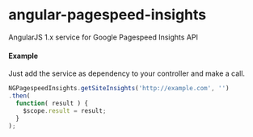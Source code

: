 # angular-pagespeed-insights
AngularJS 1.x service for Google Pagespeed Insights API

#### Example ####

Just add the service as dependency to your controller and make a call.

```javascript
NGPagespeedInsights.getSiteInsights('http://example.com', '')
.then(
  function( result ) {
    $scope.result = result;
  }
);
```
